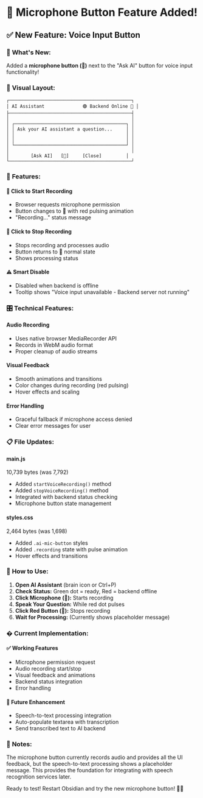 # 🎤 Microphone Button Feature Added!

## ✅ **New Feature: Voice Input Button**

### 🎯 **What's New:**

Added a **microphone button (🎤)** next to the "Ask AI" button for voice input functionality!

### 🎨 **Visual Layout:**

```
┌─────────────────────────────────────────────┐
│ AI Assistant              🟢 Backend Online 🔄 │
├─────────────────────────────────────────────┤
│                                             │
│ ┌─────────────────────────────────────────┐ │
│ │ Ask your AI assistant a question...     │ │
│ │                                         │ │
│ │                                         │ │ 
│ └─────────────────────────────────────────┘ │
│                                             │
│        [Ask AI]   [🎤]     [Close]         │
└─────────────────────────────────────────────┘
```

### 🚀 **Features:**

#### 🎤 Click to Start Recording

- Browser requests microphone permission
- Button changes to 🔴 with red pulsing animation
- "Recording..." status message

#### 🔴 Click to Stop Recording

- Stops recording and processes audio
- Button returns to 🎤 normal state
- Shows processing status

#### ⚠️ Smart Disable

- Disabled when backend is offline
- Tooltip shows "Voice input unavailable - Backend server not running"

### 🎛️ **Technical Features:**

#### Audio Recording

- Uses native browser MediaRecorder API
- Records in WebM audio format
- Proper cleanup of audio streams

#### Visual Feedback

- Smooth animations and transitions
- Color changes during recording (red pulsing)
- Hover effects and scaling

#### Error Handling

- Graceful fallback if microphone access denied
- Clear error messages for user

### 📋 **File Updates:**

#### main.js

10,739 bytes (was 7,792)
- Added `startVoiceRecording()` method
- Added `stopVoiceRecording()` method
- Integrated with backend status checking
- Microphone button state management

#### styles.css

2,464 bytes (was 1,698)
- Added `.ai-mic-button` styles
- Added `.recording` state with pulse animation
- Hover effects and transitions

### 🎯 **How to Use:**

1. **Open AI Assistant** (brain icon or Ctrl+P)
2. **Check Status:** Green dot = ready, Red = backend offline
3. **Click Microphone (🎤):** Starts recording
4. **Speak Your Question:** While red dot pulses
5. **Click Red Button (🔴):** Stops recording
6. **Wait for Processing:** (Currently shows placeholder message)

### �️ **Current Implementation:**

#### ✅ Working Features

- Microphone permission request
- Audio recording start/stop
- Visual feedback and animations
- Backend status integration
- Error handling

#### 🚧 Future Enhancement

- Speech-to-text processing integration
- Auto-populate textarea with transcription
- Send transcribed text to AI backend

### 📝 **Notes:**

The microphone button currently records audio and provides all the UI feedback, but the speech-to-text processing shows a placeholder message. This provides the foundation for integrating with speech recognition services later.

Ready to test! Restart Obsidian and try the new microphone button! 🎤✨